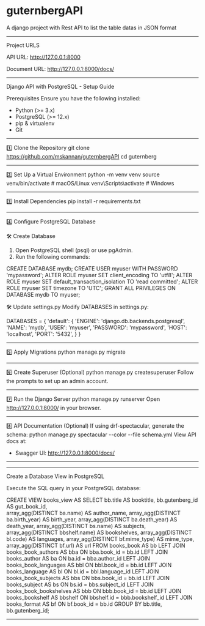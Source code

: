 # guternbergAPI
A django project with Rest API to list the table datas in JSON format

--------------------------------------------

Project URLS

API URL: http://127.0.0.1:8000

Document URL: http://127.0.0.1:8000/docs/

--------------------------------------------

Django API with PostgreSQL - Setup Guide

Prerequisites
Ensure you have the following installed:
- Python (>= 3.x)
- PostgreSQL (>= 12.x)
- pip & virtualenv
- Git

--------------------------------------------

1️⃣ Clone the Repository
git clone https://github.com/mskannan/guternbergAPI
cd  guternberg

--------------------------------------------

2️⃣ Set Up a Virtual Environment
python -m venv venv
source venv/bin/activate  # macOS/Linux
venv\Scripts\activate  # Windows

--------------------------------------------

3️⃣ Install Dependencies
pip install -r requirements.txt

--------------------------------------------

4️⃣ Configure PostgreSQL Database

🛠 Create Database
1. Open PostgreSQL shell (psql) or use pgAdmin.
2. Run the following commands:

CREATE DATABASE mydb;
CREATE USER myuser WITH PASSWORD 'mypassword';
ALTER ROLE myuser SET client_encoding TO 'utf8';
ALTER ROLE myuser SET default_transaction_isolation TO 'read committed';
ALTER ROLE myuser SET timezone TO 'UTC';
GRANT ALL PRIVILEGES ON DATABASE mydb TO myuser;

🛠 Update settings.py
Modify DATABASES in settings.py:

DATABASES = {
    'default': {
        'ENGINE': 'django.db.backends.postgresql',
        'NAME': 'mydb',
        'USER': 'myuser',
        'PASSWORD': 'mypassword',
        'HOST': 'localhost',
        'PORT': '5432',
    }
}

--------------------------------------------

5️⃣ Apply Migrations
python manage.py migrate

--------------------------------------------

6️⃣ Create Superuser (Optional)
python manage.py createsuperuser
Follow the prompts to set up an admin account.

--------------------------------------------

7️⃣ Run the Django Server
python manage.py runserver
Open http://127.0.0.1:8000/ in your browser.

--------------------------------------------

8️⃣ API Documentation (Optional)
If using drf-spectacular, generate the schema:
python manage.py spectacular --color --file schema.yml
View API docs at:
- Swagger UI: http://127.0.0.1:8000/docs/ 

--------------------------------------------


------------------------------------------------

Create a Database View in PostgreSQL

Execute the SQL query in your PostgreSQL database:

CREATE VIEW books_view AS
SELECT
    bb.title AS booktitle,
    bb.gutenberg_id AS gut_book_id,  
    array_agg(DISTINCT ba.name) AS author_name,
    array_agg(DISTINCT ba.birth_year) AS birth_year,
    array_agg(DISTINCT ba.death_year) AS death_year, 
    array_agg(DISTINCT bs.name) AS subjects,
    array_agg(DISTINCT bbshelf.name) AS bookshelves,
    array_agg(DISTINCT bl.code) AS languages,
    array_agg(DISTINCT bf.mime_type) AS mime_type,
    array_agg(DISTINCT bf.url) AS url
FROM
  books_book AS bb
LEFT JOIN books_book_authors AS bba ON bba.book_id = bb.id
LEFT JOIN books_author AS ba ON ba.id = bba.author_id
LEFT JOIN books_book_languages AS bbl ON bbl.book_id = bb.id
LEFT JOIN books_language AS bl ON bl.id = bbl.language_id
LEFT JOIN books_book_subjects AS bbs ON bbs.book_id = bb.id
LEFT JOIN books_subject AS bs ON bs.id = bbs.subject_id
LEFT JOIN books_book_bookshelves AS bbb ON bbb.book_id = bb.id
LEFT JOIN books_bookshelf AS bbshelf ON bbshelf.id = bbb.bookshelf_id
LEFT JOIN books_format AS bf ON bf.book_id = bb.id
GROUP BY bb.title, bb.gutenberg_id;

------------------------------------------------